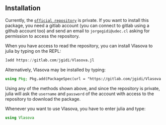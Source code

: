 ## Installation

Currently, the [`official repository`](https://gitlab.com/jgidi/Vlasova.jl) is private. If you want to install this package, you need a gitlab account (you can connect to gitlab using a github account too) and send an email to `jorgegidi@udec.cl` asking for permission to access the repository.


When you have access to read the repository, you can install Vlasova to julia by typing on the REPL:
```julia
]add https://gitlab.com/jgidi/Vlasova.jl
```

Alternatively, Vlasova may be installed by typing:
```julia
using Pkg; Pkg.add(PackageSpec(url = "https://gitlab.com/jgidi/Vlasova.jl"))
```

Using any of the methods shown above, and since the repository is private, julia will ask the `username` and `password` of the account with access to the repository to download the package.



Whenever you want to use Vlasova, you have to enter julia and type:

```julia
using Vlasova
```
